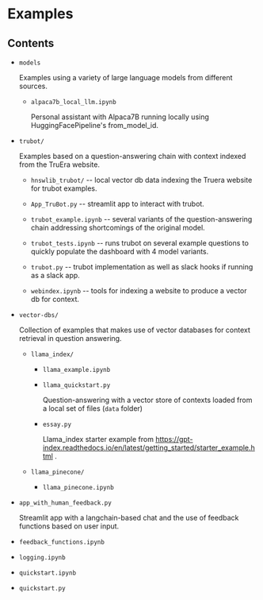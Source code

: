 # Examples

## Contents

- `models`

    Examples using a variety of large language models from different sources.

    - `alpaca7b_local_llm.ipynb`

       Personal assistant with Alpaca7B running locally using HuggingFacePipeline's from_model_id.

- `trubot/`

    Examples based on a question-answering chain with context indexed from the
    TruEra website.

    - `hnswlib_trubot/` -- local vector db data indexing the Truera website for
      trubot examples.

    - `App_TruBot.py` -- streamlit app to interact with trubot.

    - `trubot_example.ipynb` -- several variants of the question-answering chain
      addressing shortcomings of the original model.

    - `trubot_tests.ipynb` -- runs trubot on several example questions to
      quickly populate the dashboard with 4 model variants.

    - `trubot.py` -- trubot implementation as well as slack hooks if running as
      a slack app.

    - `webindex.ipynb` -- tools for indexing a website to produce a vector db
      for context.

- `vector-dbs/`

    Collection of examples that makes use of vector databases for context
    retrieval in question answering.

    - `llama_index/`

        - `llama_example.ipynb`

        - `llama_quickstart.py`

            Question-answering with a vector store of contexts loaded from a local
            set of files (`data` folder)

        - `essay.py`

            Llama_index starter example from
            https://gpt-index.readthedocs.io/en/latest/getting_started/starter_example.html
            .    

    - `llama_pinecone/`

        - `llama_pinecone.ipynb`

- `app_with_human_feedback.py`

    Streamlit app with a langchain-based chat and the use of feedback functions
    based on user input.

- `feedback_functions.ipynb`

- `logging.ipynb`

- `quickstart.ipynb`

- `quickstart.py`

